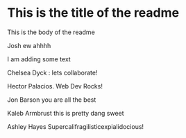 # This is the title of the readme

This is the body of the readme

Josh ew ahhhh

I am adding some text

Chelsea Dyck : lets collaborate!

Hector Palacios. Web Dev Rocks!

Jon Barson you are all the best

Kaleb Armbrust this is pretty dang sweet

Ashley Hayes Supercalifragilisticexpialidocious!

